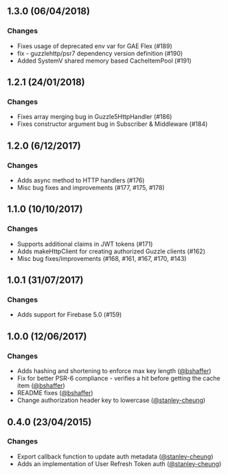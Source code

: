 ## 1.3.0 (06/04/2018)

### Changes

* Fixes usage of deprecated env var for GAE Flex (#189)
* fix - guzzlehttp/psr7 dependency version definition (#190)
* Added SystemV shared memory based CacheItemPool (#191)

## 1.2.1 (24/01/2018)

### Changes

* Fixes array merging bug in Guzzle5HttpHandler (#186)
* Fixes constructor argument bug in Subscriber & Middleware (#184)

## 1.2.0 (6/12/2017)

### Changes

* Adds async method to HTTP handlers (#176)
* Misc bug fixes and improvements (#177, #175, #178)

## 1.1.0 (10/10/2017)

### Changes

* Supports additional claims in JWT tokens (#171)
* Adds makeHttpClient for creating authorized Guzzle clients (#162)
* Misc bug fixes/improvements (#168, #161, #167, #170, #143)

## 1.0.1 (31/07/2017)

### Changes

* Adds support for Firebase 5.0 (#159)

## 1.0.0 (12/06/2017)

### Changes

* Adds hashing and shortening to enforce max key length ([@bshaffer])
* Fix for better PSR-6 compliance - verifies a hit before getting the cache item ([@bshaffer])
* README fixes ([@bshaffer])
* Change authorization header key to lowercase ([@stanley-cheung])

## 0.4.0 (23/04/2015)

### Changes

* Export callback function to update auth metadata ([@stanley-cheung][])
* Adds an implementation of User Refresh Token auth ([@stanley-cheung][])

[@bshaffer]: https://github.com/bshaffer

[@stanley-cheung]: https://github.com/stanley-cheung
